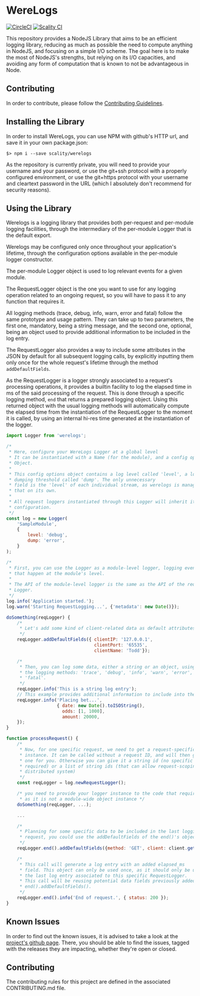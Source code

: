 # WereLogs

[![CircleCI][badgepub]](https://circleci.com/gh/scality/werelogs)
[![Scality CI][badgepriv]](http://ci.ironmann.io/gh/scality/werelogs)

This repository provides a NodeJS Library that aims to be an efficient logging
library, reducing as much as possible the need to compute anything in NodeJS,
and focusing on a simple I/O scheme. The goal here is to make the most of
NodeJS's strengths, but relying on its I/O capacities, and avoiding any form of
computation that is known to not be advantageous in Node.

## Contributing

In order to contribute, please follow the
[Contributing Guidelines](
https://github.com/scality/Guidelines/blob/master/CONTRIBUTING.md).

## Installing the Library

In order to install WereLogs, you can use NPM with github's HTTP url, and save
it in your own package.json:

```
$> npm i --save scality/werelogs
```

As the repository is currently private, you will need to provide your username
and your password, or use the git+ssh protocol with a properly configured
environment, or use the git+https protocol with your username and cleartext
password in the URL (which I absolutely don't recommend for security reasons).

## Using the Library

Werelogs is a logging library that provides both per-request and per-module
logging facilities, through the intermediary of the per-module Logger that
is the default export.

Werelogs may be configured only once throughout your application's lifetime,
through the configuration options available in the per-module logger
constructor.

The per-module Logger object is used to log relevant events for a given module.

The RequestLogger object is the one you want to use for any logging operation
related to an ongoing request, so you will have to pass it to any function that
requires it.

All logging methods (trace, debug, info, warn, error and fatal) follow the same
prototype and usage pattern. They can take up to two parameters, the first one,
mandatory, being a string message, and the second one, optional, being an
object used to provide additional information to be included in the log entry.

The RequestLogger also provides a way to include some attributes in the JSON by
default for all subsequent logging calls, by explicitly inputting them only
once for the whole request's lifetime through the method
`addDefaultFields`.

As the RequestLogger is a logger strongly associated to a request's processing
operations, it provides a builtin facility to log the elapsed time in ms of the
said processing of the request. This is done through a specific logging method,
`end` that returns a prepared logging object. Using this returned object with
the usual logging methods will automatically compute the elapsed time from the
instantiation of the RequestLogger to the moment it is called, by using an
internal hi-res time generated at the instantiation of the logger.

```javascript
import Logger from 'werelogs';

/*
 * Here, configure your WereLogs Logger at a global level
 * It can be instantiated with a Name (for the module), and a config options
 * Object.
 *
 * This config options object contains a log level called 'level', a log
 * dumping threshold called 'dump'. The only unnecessary
 * field is the 'level' of each individual stream, as werelogs is managing
 * that on its own.
 *
 * All request loggers instantiated through this Logger will inherit its
 * configuration.
 */
const log = new Logger(
    'SampleModule',
    {
        level: 'debug',
        dump: 'error',
    }
);

/*
 * First, you can use the Logger as a module-level logger, logging events
 * that happen at the module's level.
 *
 * The API of the module-level logger is the same as the API of the request
 * Logger.
 */
log.info('Application started.');
log.warn('Starting RequestLogging...', {'metadata': new Date()});

doSomething(reqLogger) {
    /*
     * Let's add some kind of client-related data as default attributes first
     */
    reqLogger.addDefaultFields({ clientIP: '127.0.0.1',
                                 clientPort: '65535',
                                 clientName: 'Todd'});

    /*
     * Then, you can log some data, either a string or an object, using one of
     * the logging methods: 'trace', 'debug', 'info', 'warn', 'error', or
     * 'fatal'.
     */
    reqLogger.info('This is a string log entry');
    // This example provides additional information to include into the JSON
    reqLogger.info('Placing bet...',
                   { date: new Date().toISOString(),
                     odds: [1, 1000],
                     amount: 20000,
    });
}

function processRequest() {
    /*
     * Now, for one specific request, we need to get a request-specific logger
     * instance. It can be called without a request ID, and will then generate
     * one for you. Otherwise you can give it a string id (no specific format
     * required) or a list of string ids (that can allow request-scoping on a
     * distributed system)
     */
    const reqLogger = log.newRequestLogger();

    /* you need to provide your logger instance to the code that requires it,
     * as it is not a module-wide object instance */
    doSomething(reqLogger, ...);

    ...

    /*
     * Planning for some specific data to be included in the last logging
     * request, you could use the addDefaultFields of the end()'s object:
     */
    reqLogger.end().addDefaultFields({method: 'GET', client: client.getIP()})

    /*
     * This call will generate a log entry with an added elapsed_ms
     * field. This object can only be used once, as it should only be used for
     * the last log entry associated to this specific RequestLogger.
     * This call will be reusing potential data fields previously added through
     * end().addDefaultFields().
     */
    reqLogger.end().info('End of request.', { status: 200 });
}
```

## Known Issues

In order to find out the known issues, it is advised to take a look at the
[project's github page](http://github.com/scality/werelogs). There, you should
be able to find the issues, tagged with the releases they are impacting,
whether they're open or closed.

## Contributing

The contributing rules for this project are defined in the associated
CONTRIBUTING.md file.

[badgepub]: https://circleci.com/gh/scality/werelogs.svg?style=svg
[badgepriv]: http://ci.ironmann.io/gh/scality/werelogs.svg?style=svg&circle-token=a946e81ad65b99814403b5e57f017d9ecbe93f0a
